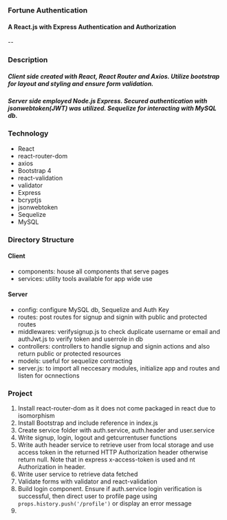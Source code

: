 ### Fortune Authentication
#### A React.js with Express Authentication and Authorization
--

### Description
##### Client side created with React, React Router and Axios. Utilize bootstrap for layout and styling and ensure form validation.
##### Server side employed Node.js Express. Secured authentication with jsonwebtoken(JWT) was utilized. Sequelize for interacting with MySQL db.

###  Technology
- React
- react-router-dom
- axios
- Bootstrap 4
- react-validation
- validator
- Express
- bcryptjs
- jsonwebtoken
- Sequelize
- MySQL

### Directory Structure
#### Client
- components: house all components that serve pages
- services: utility tools available for app wide use
#### Server
- config: configure MySQL db, Sequelize and Auth Key
- routes: post routes for signup and signin with public and protected routes
- middlewares: verifysignup.js to check duplicate username or email and authJwt.js to verify token and userrole in db
- controllers: controllers to handle signup and signin actions and also return public or protected resources
- models: useful for sequelize contracting
- server.js: to import all neccesary modules, initialize app and routes and listen for ocnnections

### Project 
1. Install react-router-dom as it does not come packaged in react due to isomorphism
2. Install Bootstrap and include reference in index.js
3. Create service folder with auth.service, auth.header and user.service
4. Write signup, login, logout and getcurrentuser functions
5. Write auth header service to retrieve user from local storage and use access token in the returned HTTP Authorization header otherwise return null. Note that in express x-access-token is used and nt Authorization in header.
6. Write user service to retrieve data fetched
7. Validate forms with validator and react-validation
8. Build login component. Ensure if auth.service login verification is successful, then direct user to profile page using `props.history.push('/profile')` or display an error message
9. 